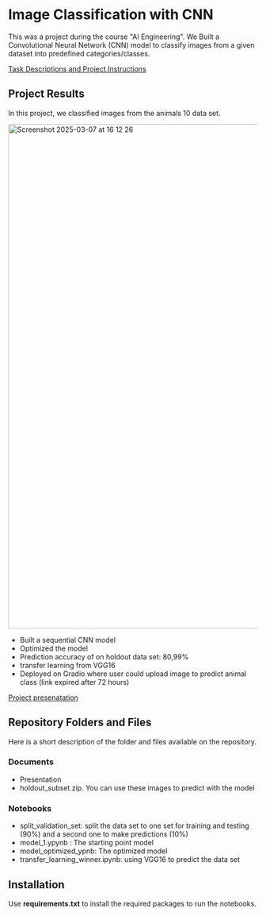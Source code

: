 # Image Classification with CNN

This was a project during the course "AI Engineering". We Built a Convolutional Neural Network (CNN) model to classify images from a given dataset into predefined categories/classes.

[Task Descriptions and Project Instructions](https://github.com/ironhack-labs/project-1-deep-learning-image-classification-with-cnn)


## Project Results
In this project, we classified images from the animals 10 data set.

<img width="1016" alt="Screenshot 2025-03-07 at 16 12 26" src="https://github.com/user-attachments/assets/56448240-a605-4b58-ad04-51b1e8e77a20" />

- Built a sequential CNN model
- Optimized the model
- Prediction accuracy of on holdout data set: 80,99%
- transfer learning from VGG16
- Deployed on Gradio where user could upload image to predict animal class (link expired after 72 hours)

[Project presenatation](
https://docs.google.com/presentation/d/11OfQFu_mEn0karKFN0GwSh32nj1BKaMf4u_9GwSmyRY/edit#slide=id.p)


## Repository Folders and Files

Here is a short description of the folder and files available on the repository.


### Documents
- Presentation
- holdout_subset.zip. You can use these images to predict with the model

### Notebooks  
- split_validation_set: split the data set to one set for training and testing (90%) and a second one to make predictions (10%)
- model_1.ypynb : The starting point model
- model_optimized_ypnb: The optimized model
- transfer_learning_winner.ipynb: using VGG16 to predict the data set


## Installation
Use **requirements.txt** to install the required packages to run the notebooks.
